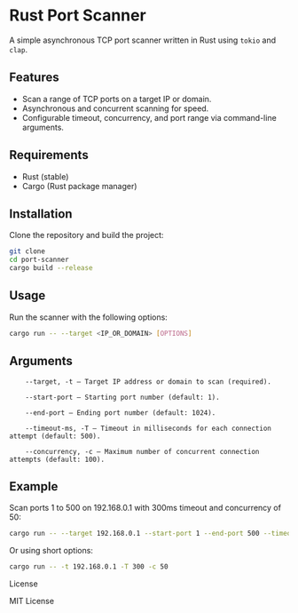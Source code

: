 # Rust Port Scanner

A simple asynchronous TCP port scanner written in Rust using `tokio` and `clap`.

## Features

- Scan a range of TCP ports on a target IP or domain.
- Asynchronous and concurrent scanning for speed.
- Configurable timeout, concurrency, and port range via command-line arguments.

## Requirements

- Rust (stable)
- Cargo (Rust package manager)

## Installation

Clone the repository and build the project:

```bash
git clone 
cd port-scanner
cargo build --release
```

## Usage

Run the scanner with the following options:

```bash
cargo run -- --target <IP_OR_DOMAIN> [OPTIONS]
```

## Arguments
```
    --target, -t — Target IP address or domain to scan (required).

    --start-port — Starting port number (default: 1).

    --end-port — Ending port number (default: 1024).

    --timeout-ms, -T — Timeout in milliseconds for each connection attempt (default: 500).

    --concurrency, -c — Maximum number of concurrent connection attempts (default: 100).
```

## Example

Scan ports 1 to 500 on 192.168.0.1 with 300ms timeout and concurrency of 50:
```bash
cargo run -- --target 192.168.0.1 --start-port 1 --end-port 500 --timeout-ms 300 --concurrency 50
```
Or using short options:
```bash
cargo run -- -t 192.168.0.1 -T 300 -c 50
```

License

MIT License